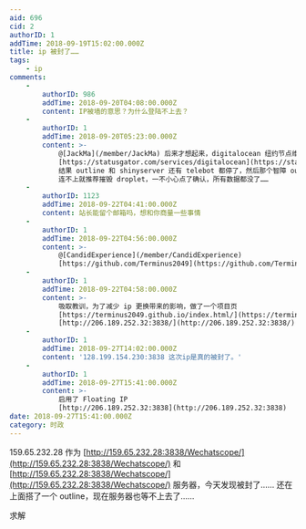 ```yaml
---
aid: 696
cid: 2
authorID: 1
addTime: 2018-09-19T15:02:00.000Z
title: ip 被封了……
tags:
    - ip
comments:
    -
        authorID: 986
        addTime: 2018-09-20T04:08:00.000Z
        content: IP被墙的意思？为什么登陆不上去？
    -
        authorID: 1
        addTime: 2018-09-20T05:23:00.000Z
        content: >-
            @[JackMa](/member/JackMa) 后来才想起来，digitalocean 纽约节点维护……
            [https://statusgator.com/services/digitalocean](https://statusgator.com/services/digitalocean)
            结果 outline 和 shinyserver 还有 telebot 都停了，然后那个智障 outline manager
            连不上就推荐摧毁 droplet，一不小心点了确认，所有数据都没了……
    -
        authorID: 1123
        addTime: 2018-09-22T04:41:00.000Z
        content: 站长能留个邮箱吗，想和你商量一些事情
    -
        authorID: 1
        addTime: 2018-09-22T04:56:00.000Z
        content: >-
            @[CandidExperience](/member/CandidExperience)
            [https://github.com/Terminus2049](https://github.com/Terminus2049)
    -
        authorID: 1
        addTime: 2018-09-22T04:58:00.000Z
        content: >-
            吸取教训，为了减少 ip 更换带来的影响，做了一个项目页
            [https://terminus2049.github.io/index.html/](https://terminus2049.github.io/index.html/)
            [http://206.189.252.32:3838/](http://206.189.252.32:3838/)
    -
        authorID: 1
        addTime: 2018-09-27T14:02:00.000Z
        content: '128.199.154.230:3838 这次ip是真的被封了。'
    -
        authorID: 1
        addTime: 2018-09-27T15:41:00.000Z
        content: >-
            启用了 Floating IP
            [http://206.189.252.32:3838](http://206.189.252.32:3838)
date: 2018-09-27T15:41:00.000Z
category: 时政
---
```


159.65.232.28 作为 [http://159.65.232.28:3838/Wechatscope/](http://159.65.232.28:3838/Wechatscope/) 和 [http://159.65.232.28:3838/Wechatscope/](http://159.65.232.28:3838/Wechatscope/) 服务器，今天发现被封了…… 还在上面搭了一个 outline，现在服务器也等不上去了……

求解
